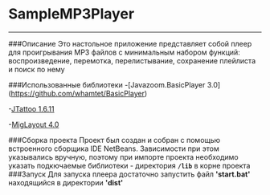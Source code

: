 # SampleMP3Player
---
###Описание
Это настольное приложение представляет собой плеер для проигрывания MP3 файлов с минимальным набором функций: воспроизведение,
перемотка, перелистывание, сохранение плейлиста и поиск по нему

###Использованные библиотеки
-[Javazoom.BasicPlayer 3.0] (https://github.com/whamtet/BasicPlayer)

-[JTattoo 1.6.11](https://github.com/michael-hagen/JTattoo)

-[MigLayout 4.0](https://github.com/mikaelgrev/miglayout)

###Сборка проекта
Проект был создан и собран с помощью встроенного сборщика IDE NetBeans.
Зависимости при этом указывались вручную, поэтому при импорте проекта необходимо указать подкючаемые библиотеки - директория **`/lib`** в корне проекта
###Запуск
Для запуска плеера достаточно запустить файл **'start.bat'** находящийся в директории **'dist'** 
